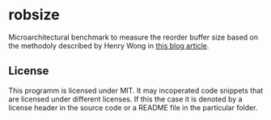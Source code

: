 # robsize

Microarchitectural benchmark to measure the reorder buffer size based on the methodoly described by Henry Wong in [this blog article](https://blog.stuffedcow.net/2013/05/measuring-rob-capacity/).


## License
This programm is licensed under MIT.
It may incoperated code snippets that are licensed under different licenses.
If this the case it is denoted by a license header in the source code or a README file in the particular folder.
